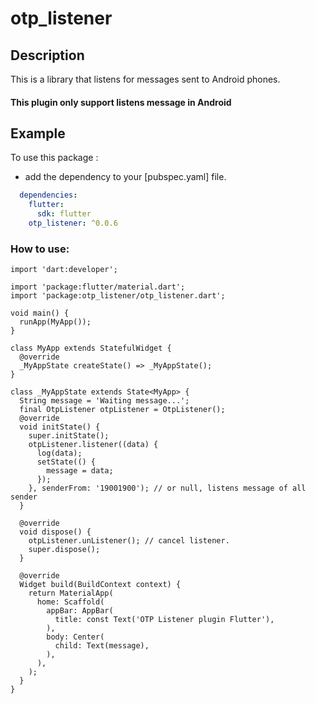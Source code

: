 # otp_listener

## Description
This is a library that listens for messages sent to Android phones.


#### This plugin only support listens message in Android

## Example

To use this package :

* add the dependency to your [pubspec.yaml] file.

```yaml
  dependencies:
    flutter:
      sdk: flutter
    otp_listener: ^0.0.6
```

### How to use:

```
import 'dart:developer';

import 'package:flutter/material.dart';
import 'package:otp_listener/otp_listener.dart';

void main() {
  runApp(MyApp());
}

class MyApp extends StatefulWidget {
  @override
  _MyAppState createState() => _MyAppState();
}

class _MyAppState extends State<MyApp> {
  String message = 'Waiting message...';
  final OtpListener otpListener = OtpListener();
  @override
  void initState() {
    super.initState();
    otpListener.listener((data) {
      log(data);
      setState(() {
        message = data;
      });
    }, senderFrom: '19001900'); // or null, listens message of all sender
  }

  @override
  void dispose() {
    otpListener.unListener(); // cancel listener.
    super.dispose();
  }

  @override
  Widget build(BuildContext context) {
    return MaterialApp(
      home: Scaffold(
        appBar: AppBar(
          title: const Text('OTP Listener plugin Flutter'),
        ),
        body: Center(
          child: Text(message),
        ),
      ),
    );
  }
}

```